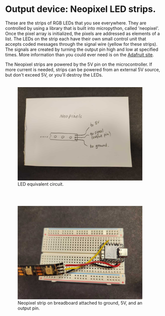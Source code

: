 # Output device:  Neopixel LED strips.

These are the strips of RGB LEDs that you see everywhere.  They are 
controlled by using a library that is built into micropython, called 'neopixel'.  Once the pixel array is initialized, the pixels are addressed as elements of a list.  The LEDs on the strip each have their own small control unit that accepts coded messages through the signal wire (yellow for these strips).  The signals are created by turning the output pin high and low at specified times.  More information than you could ever need is on the [Adafruit site](https://learn.adafruit.com/adafruit-neopixel-uberguide?view=all&gad_source=1&gclid=Cj0KCQiA0--6BhCBARIsADYqyL-kg2_bHbOH_j5xzndaKC5v-NMp_CucoSRIsnyQKTGTvXvgRJN6QywaAs6mEALw_wcB).

The Neopixel strips are powered by the 5V pin on the microcontroller.  If more current is needed, strips can be powered from an external 5V source, but don't exceed 5V, or you'll destroy the LEDs.
<br><br>


<figure>
  <img src="./images/neopix_circuit.jpg" width="400" alt="my alt text"/>
  <figcaption>LED equivalent circuit.</figcaption>
</figure>

<br><br>

<figure>
  <img src="./images/neopix_pic.jpg" width="400" alt="my alt text"/>
  <figcaption>Neopixel strip on breadboard attached to ground, 5V, and an output pin.</figcaption>
</figure>

